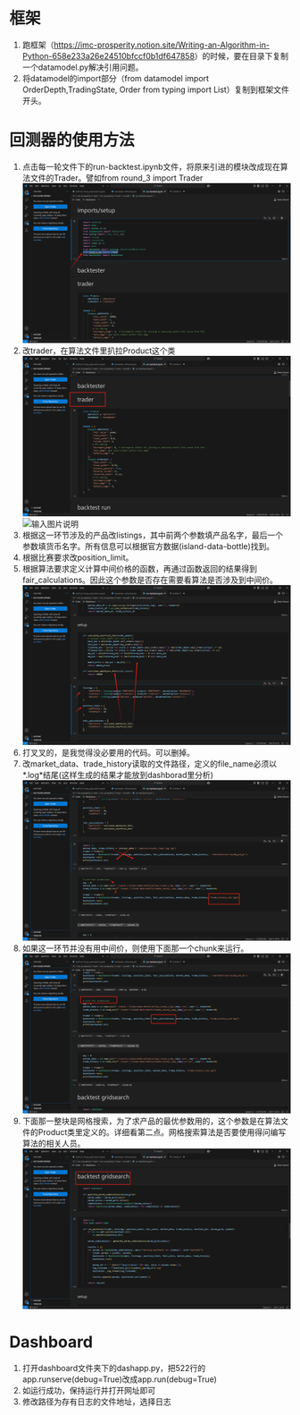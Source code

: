# 框架
1. 跑框架（<https://imc-prosperity.notion.site/Writing-an-Algorithm-in-Python-658e233a26e24510bfccf0b1df647858>）的时候，要在目录下复制一个datamodel.py解决引用问题。
2. 将datamodel的import部分（from datamodel import OrderDepth,TradingState, Order
from typing import List）复制到框架文件开头。

# 回测器的使用方法
1. 点击每一轮文件下的run-backtest.ipynb文件，将原来引进的模块改成现在算法文件的Trader。譬如from round_3 import Trader
![输入图片说明](module.png)
2. 改trader，在算法文件里扒拉Product这个类
![输入图片说明](trader.png)
![输入图片说明](%E6%89%92.png)
3. 根据这一环节涉及的产品改listings，其中前两个参数填产品名字，最后一个参数填货币名字。所有信息可以根据官方数据(island-data-bottle)找到。
4. 根据比赛要求改position_limit。
5. 根据算法要求定义计算中间价格的函数，再通过函数返回的结果得到fair_calculations。因此这个参数是否存在需要看算法是否涉及到中间价。
![输入图片说明](midprice.png)
6. 打叉叉的，是我觉得没必要用的代码。可以删掉。
7. 改market_data、trade_history读取的文件路径，定义的file_name必须以*.log*结尾(这样生成的结果才能放到dashborad里分析)
![输入图片说明](gai.png)
8. 如果这一环节并没有用中间价，则使用下面那一个chunk来运行。
![输入图片说明](chunk.png)
9. 下面那一整块是网格搜索，为了求产品的最优参数用的，这个参数是在算法文件的Product类里定义的。详细看第二点。网格搜索算法是否要使用得问编写算法的相关人员。
![输入图片说明](%E7%BD%91%E6%A0%BC%E6%90%9C%E7%B4%A2.png)
# Dashboard
1. 打开dashboard文件夹下的dashapp.py，把522行的app.runserve(debug=True)改成app.run(debug=True)
2. 如运行成功，保持运行并打开网址即可
3. 修改路径为存有日志的文件地址，选择日志

